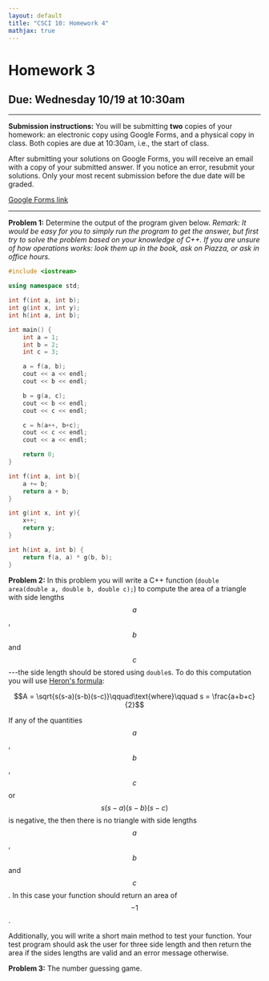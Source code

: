 ```yaml
---
layout: default
title: "CSCI 10: Homework 4"
mathjax: true
---
```


# Homework 3

## Due: Wednesday 10/19 at 10:30am

---

__Submission instructions:__ You will be submitting __two__ copies of your
homework: an electronic copy using Google Forms, and a physical copy in class.
Both copies are due at 10:30am, i.e., the start of class.

After submitting your solutions on Google Forms, you will receive an email with
a copy of your submitted answer. If you notice an error, resubmit your solutions.
Only your most recent submission before the due date will be graded.

[Google Forms link]()

---

__Problem 1:__ Determine the output of the program given below. _Remark: It
would be easy for you to simply run the program to get the answer, but first
try to solve the problem based on your knowledge of C++. If you are
unsure of how operations works: look them up in the book, ask on Piazza, or
ask in office hours._

```cpp
#include <iostream>

using namespace std;

int f(int a, int b);
int g(int x, int y);
int h(int a, int b);

int main() {
    int a = 1;
    int b = 2;
    int c = 3;

    a = f(a, b);
    cout << a << endl;
    cout << b << endl;

    b = g(a, c);
    cout << b << endl;
    cout << c << endl;

    c = h(a++, b+c);
    cout << c << endl;
    cout << a << endl;

    return 0;
}

int f(int a, int b){
    a += b;
    return a + b;
}

int g(int x, int y){
    x++;
    return y;
}

int h(int a, int b) {
    return f(a, a) * g(b, b);
}
```

__Problem 2:__ In this problem you will write a C++ function (`double area(double a, double b, double c);`) to compute the area
of a triangle with side lengths $$a$$, $$b$$ and $$c$$---the side length should
be stored using `double`s. To do this computation you will use
[Heron's formula](https://en.wikipedia.org/wiki/Heron%27s_formula):

$$A = \sqrt{s(s-a)(s-b)(s-c)}\qquad\text{where}\qquad s = \frac{a+b+c}{2}$$

If any of the quantities $$a$$, $$b$$, $$c$$ or $$s(s-a)(s-b)(s-c)$$ is negative,
the then there is no triangle with side lengths $$a$$, $$b$$ and $$c$$. In this
case your function should return an area of $$-1$$.

Additionally, you will write a short main method to test your function. Your test
program should ask the user for three side length and then return the area if
the sides lengths are valid and an error message otherwise.

__Problem 3:__ The number guessing game.
